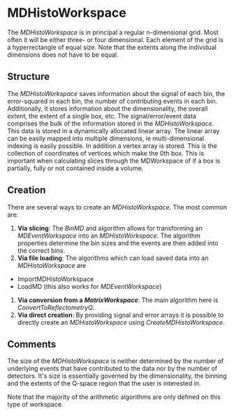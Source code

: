 # MDHistoWorkspace

The *MDHistoWorkspace* is in principal a regular n-dimensional grid. Most often
it will be either three- or four dimensional. Each element of the grid is a
hyperrectangle of equal size. Note that the extents along the individual dimensions
does not have to be equal.

## Structure

The *MDHistoWorkspace* saves information about the signal of each bin, the
error-squared in each bin, the number of contributing events in each bin.
Additionally, it stores information about the dimensionality, the overall extent,
the extent of a single box, etc. The signal/error/event data comprises the bulk
of the information stored in the *MDHistoWorkspace*. This data is stored in
a dynamically allocated linear array. The linear array can be easily mapped
into multiple dimensions, ie multi-dimensional indexing is easily possible.
In addition a vertex array is stored. This is the collection of coordinates
of vertices which make the 0th box. This is important when calculating slices
through the MDWorkspace of if a box is partially, fully or not contained inside
a volume.

## Creation

There are several ways to create an *MDHistoWorkspace*. The most common are:
1. **Via slicing**: The *BinMD* and algorithm allows for transforming an *MDEventWorkspace*
into an *MDHistoWorkspace*. The algorithm properties determine the bin sizes and
the events are then added into the correct bins.
1. **Via file loading**: The algorithms which can load saved data into an *MDHistoWorkspace* are
  * ImportMDHistoWorkspace
  * LoadMD (this also works for *MDEventWorkspace*)
1. **Via conversion from a *MatrixWorkspace***: The main algorithm here is *ConvertToReflectometryQ*.
1. **Via direct creation**: By providing signal and error arrays it is possible to directly
create an *MDHistoWorkspace* using *CreateMDHistoWorkspace*.

## Comments

The size of the *MDHistoWorkspace* is neither determined by the number of underlying
events that have contributed to the data nor by the number of detectors. It's
size is essentially governed by the dimensionality, the binning and the extents
of the Q-space region that the user is interested in.

Note that the majority of the arithmetic algorithms are only defined on this type
of workspace.
